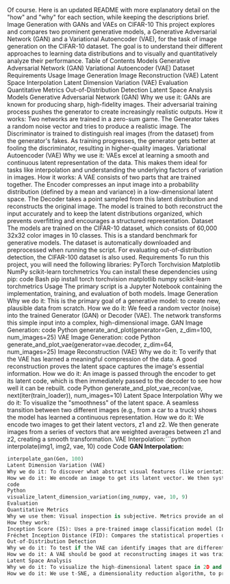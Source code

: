 Of course. Here is an updated README with more explanatory detail on the "how" and "why" for each section, while keeping the descriptions brief.
Image Generation with GANs and VAEs on CIFAR-10
This project explores and compares two prominent generative models, a Generative Adversarial Network (GAN) and a Variational Autoencoder (VAE), for the task of image generation on the CIFAR-10 dataset. The goal is to understand their different approaches to learning data distributions and to visually and quantitatively analyze their performance.
Table of Contents
Models
Generative Adversarial Network (GAN)
Variational Autoencoder (VAE)
Dataset
Requirements
Usage
Image Generation
Image Reconstruction (VAE)
Latent Space Interpolation
Latent Dimension Variation (VAE)
Evaluation
Quantitative Metrics
Out-of-Distribution Detection
Latent Space Analysis
Models
Generative Adversarial Network (GAN)
Why we use it: GANs are known for producing sharp, high-fidelity images. Their adversarial training process pushes the generator to create increasingly realistic outputs.
How it works: Two networks are trained in a zero-sum game.
The Generator takes a random noise vector and tries to produce a realistic image.
The Discriminator is trained to distinguish real images (from the dataset) from the generator's fakes.
As training progresses, the generator gets better at fooling the discriminator, resulting in higher-quality images.
Variational Autoencoder (VAE)
Why we use it: VAEs excel at learning a smooth and continuous latent representation of the data. This makes them ideal for tasks like interpolation and understanding the underlying factors of variation in images.
How it works: A VAE consists of two parts that are trained together.
The Encoder compresses an input image into a probability distribution (defined by a mean and variance) in a low-dimensional latent space.
The Decoder takes a point sampled from this latent distribution and reconstructs the original image.
The model is trained to both reconstruct the input accurately and to keep the latent distributions organized, which prevents overfitting and encourages a structured representation.
Dataset
The models are trained on the CIFAR-10 dataset, which consists of 60,000 32x32 color images in 10 classes. This is a standard benchmark for generative models. The dataset is automatically downloaded and preprocessed when running the script.
For evaluating out-of-distribution detection, the CIFAR-100 dataset is also used.
Requirements
To run this project, you will need the following libraries:
PyTorch
Torchvision
Matplotlib
NumPy
scikit-learn
torchmetrics
You can install these dependencies using pip:
code
Bash
pip install torch torchvision matplotlib numpy scikit-learn torchmetrics
Usage
The primary script is a Jupyter Notebook containing the implementation, training, and evaluation of both models.
Image Generation
Why we do it: This is the primary goal of a generative model: to create new, plausible data from scratch.
How we do it: We feed a random vector (noise) into the trained Generator (GAN) or Decoder (VAE). The network transforms this simple input into a complex, high-dimensional image.
GAN Image Generation:
code
Python
generate_and_plot(generator=Gen, z_dim=100, num_images=25)
VAE Image Generation:
code
Python
generate_and_plot_vae(generator=vae.decoder, z_dim=64, num_images=25)
Image Reconstruction (VAE)
Why we do it: To verify that the VAE has learned a meaningful compression of the data. A good reconstruction proves the latent space captures the image's essential information.
How we do it: An image is passed through the encoder to get its latent code, which is then immediately passed to the decoder to see how well it can be rebuilt.
code
Python
generate_and_plot_vae_recon(vae, next(iter(train_loader)), num_images=10)
Latent Space Interpolation
Why we do it: To visualize the "smoothness" of the latent space. A seamless transition between two different images (e.g., from a car to a truck) shows the model has learned a continuous representation.
How we do it: We encode two images to get their latent vectors, z1 and z2. We then generate images from a series of vectors that are weighted averages between z1 and z2, creating a smooth transformation.
VAE Interpolation:```python
interpolate(img1, img2, vae, 10)
code
Code
**GAN Interpolation:**
```python
interpolate_gan(Gen, 100)
Latent Dimension Variation (VAE)
Why we do it: To discover what abstract visual features (like orientation, color, or style) each latent dimension controls.
How we do it: We encode an image to get its latent vector. We then systematically vary the value of one dimension at a time while keeping others fixed and decode the resulting vectors to see how the image changes.
code
Python
visualize_latent_dimension_variation(img_numpy, vae, 10, 9)
Evaluation
Quantitative Metrics
Why we use them: Visual inspection is subjective. Metrics provide an objective, numerical score to reliably compare the performance of different generative models.
How they work:
Inception Score (IS): Uses a pre-trained image classification model (Inception-v3) to measure image quality (are generated images recognizable?) and diversity (does the model produce a wide variety of classes?). Higher is better.
Fréchet Inception Distance (FID): Compares the statistical properties of features from real and generated images (also extracted using the Inception-v3 model). It measures how similar the two distributions are. Lower is better.
Out-of-Distribution Detection
Why we do it: To test if the VAE can identify images that are different from its training data. This is a common application for anomaly detection.
How we do it: A VAE should be good at reconstructing images it was trained on (in-distribution) but struggle with unfamiliar ones (out-of-distribution). We compare the reconstruction error for images from CIFAR-10 and CIFAR-100. A significantly higher error for CIFAR-100 indicates successful OOD detection.
Latent Space Analysis
Why we do it: To visualize the high-dimensional latent space in 2D and see if the model has learned to group similar data. This helps us understand the structure of the learned representations.
How we do it: We use t-SNE, a dimensionality reduction algorithm, to project the latent vectors of the training data into a 2D scatter plot. We then color each point by its true class label to see if distinct clusters have formed.
